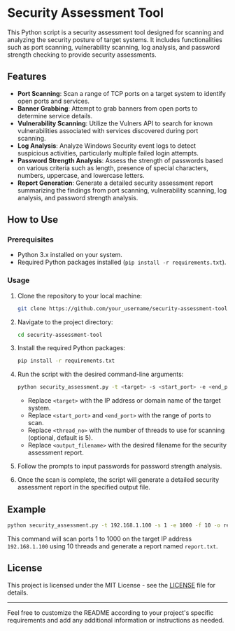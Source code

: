 
# Security Assessment Tool

This Python script is a security assessment tool designed for scanning and analyzing the security posture of target systems. It includes functionalities such as port scanning, vulnerability scanning, log analysis, and password strength checking to provide security assessments.

## Features

- **Port Scanning**: Scan a range of TCP ports on a target system to identify open ports and services.
- **Banner Grabbing**: Attempt to grab banners from open ports to determine service details.
- **Vulnerability Scanning**: Utilize the Vulners API to search for known vulnerabilities associated with services discovered during port scanning.
- **Log Analysis**: Analyze Windows Security event logs to detect suspicious activities, particularly multiple failed login attempts.
- **Password Strength Analysis**: Assess the strength of passwords based on various criteria such as length, presence of special characters, numbers, uppercase, and lowercase letters.
- **Report Generation**: Generate a detailed security assessment report summarizing the findings from port scanning, vulnerability scanning, log analysis, and password strength analysis.

## How to Use

### Prerequisites

- Python 3.x installed on your system.
- Required Python packages installed (`pip install -r requirements.txt`).

### Usage

1. Clone the repository to your local machine:

    ```bash
    git clone https://github.com/your_username/security-assessment-tool.git
    ```

2. Navigate to the project directory:

    ```bash
    cd security-assessment-tool
    ```

3. Install the required Python packages:

    ```bash
    pip install -r requirements.txt
    ```

4. Run the script with the desired command-line arguments:

    ```bash
    python security_assessment.py -t <target> -s <start_port> -e <end_port> -f <thread_no> -o <output_filename>
    ```

    - Replace `<target>` with the IP address or domain name of the target system.
    - Replace `<start_port>` and `<end_port>` with the range of ports to scan.
    - Replace `<thread_no>` with the number of threads to use for scanning (optional, default is 5).
    - Replace `<output_filename>` with the desired filename for the security assessment report.

5. Follow the prompts to input passwords for password strength analysis.

6. Once the scan is complete, the script will generate a detailed security assessment report in the specified output file.

## Example

```bash
python security_assessment.py -t 192.168.1.100 -s 1 -e 1000 -f 10 -o report.txt
```

This command will scan ports 1 to 1000 on the target IP address `192.168.1.100` using 10 threads and generate a report named `report.txt`.

## License

This project is licensed under the MIT License - see the [LICENSE](LICENSE) file for details.

---

Feel free to customize the README according to your project's specific requirements and add any additional information or instructions as needed.
